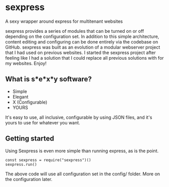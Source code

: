 # sexpress

A sexy wrapper around express for multitenant websites

sexpress provides a series of modules that can be turned on or off depending on the configuration set. In addition to this simple architecture, content editing and configuring can be done entirely via the codebase on GitHub. sexpress was built as an evolution of a modular webserver project that I had used on previous websites. I started the sexpress project after feeling like I had a solution that I could replace all previous solutions with for my websites. Enjoy!

## What is s\*e\*x\*y software?

-   Simple
-   Elegant
-   X (Configurable)
-   YOURS

It's easy to use, all inclusive, configurable by using JSON files, and it's yours to use for whatever you want.

## Getting started

Using Sexpress is even more simple than running express, as is the point.

```
const sexpress = require("sexpress")()
sexpress.run()
```

The above code will use all configuration set in the config/ folder. More on the configuration later.
